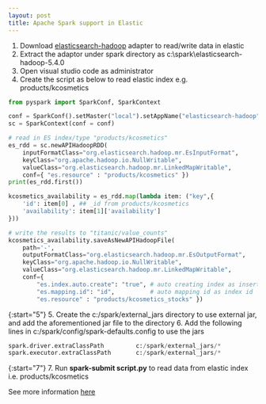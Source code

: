 ```yaml
---
layout: post
title: Apache Spark support in Elastic
---
```


1. Download [elasticsearch-hadoop](https://www.elastic.co/downloads/hadoop) adapter to read/write data in elastic
2. Extract the adaptor under spark directory as c:\spark\elasticsearch-hadoop-5.4.0
3. Open visual studio code as administrator
4. Create the script as below to read elastic index e.g. products/kcosmetics

```python
from pyspark import SparkConf, SparkContext

conf = SparkConf().setMaster("local").setAppName("elasticsearch-hadoop")
sc = SparkContext(conf = conf)

# read in ES index/type "products/kcosmetics"
es_rdd = sc.newAPIHadoopRDD(
    inputFormatClass="org.elasticsearch.hadoop.mr.EsInputFormat",
    keyClass="org.apache.hadoop.io.NullWritable", 
    valueClass="org.elasticsearch.hadoop.mr.LinkedMapWritable", 
    conf={ "es.resource" : "products/kcosmetics" })
print(es_rdd.first())

kcosmetics_availability = es_rdd.map(lambda item: ("key",{
    'id': item[0] , ## _id from products/kcosmetics
    'availability': item[1]['availability']
}))

# write the results to "titanic/value_counts"
kcosmetics_availability.saveAsNewAPIHadoopFile(
    path='-', 
    outputFormatClass="org.elasticsearch.hadoop.mr.EsOutputFormat",
    keyClass="org.apache.hadoop.io.NullWritable", 
    valueClass="org.elasticsearch.hadoop.mr.LinkedMapWritable", 
    conf={ 
        "es.index.auto.create": "true", # auto creating index as inserted
        "es.mapping.id": "id",          # auto mapping id as index id
        "es.resource" : "products/kcosmetics_stocks" })
```

{:start="5"}
5. Create the c:/spark/external_jars directory to use external jar, and add the aforementioned jar file to the directory
6. Add the following lines in c:/spark/config/spark-defaults.config to use the jars

```python
spark.driver.extraClassPath			c:/spark/external_jars/*
spark.executor.extraClassPath		c:/spark/external_jars/*
```

{:start="7"}
7. Run **spark-submit script.py** to read data from elastic index i.e. products/kcosmetics

See more information [here](https://www.elastic.co/guide/en/elasticsearch/hadoop/current/spark.html)